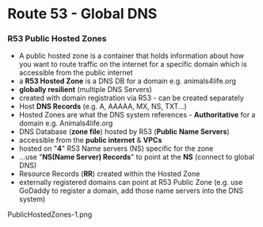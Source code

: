 # Route 53 - Global DNS

### R53 Public Hosted Zones

- A public hosted zone is a container that holds information about how you want to route traffic on the internet for a specific domain which is accessible from the public internet
- a **R53 Hosted Zone** is a DNS DB for a domain e.g. animals4life.org
- **globally resilient** (multiple DNS Servers)
- created with domain registration via R53 - can be created separately
- Host **DNS Records** (e.g. A, AAAAA, MX, NS, TXT...)
- Hosted Zones are what the DNS system references - **Authoritative** for a domain e.g. Animals4life.org
- DNS Database (**zone file**) hosted by R53 (**Public Name Servers**)
- accessible from the **public internet** & **VPCs**
- hosted on "**4**" R53 Name servers (NS) specific for the zone
- ...use "**NS(Name Server) Records**" to point at the **NS** (connect to global DNS)
- Resource Records (**RR**) created within the Hosted Zone
- externally registered domains can point at R53 Public Zone (e.g. use GoDaddy to register a domain, add those name servers into the DNS system)

PublicHostedZones-1.png
